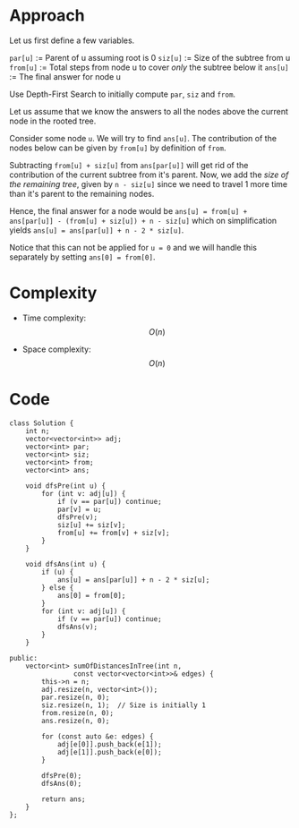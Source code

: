 # Approach
Let us first define a few variables.

`par[u]` := Parent of u assuming root is 0
`siz[u]` := Size of the subtree from u
`from[u]` := Total steps from node u to cover _only_ the subtree below it
`ans[u]` := The final answer for node u

Use Depth-First Search to initially compute `par`, `siz` and `from`.

Let us assume that we know the answers to all the nodes above the current node in the rooted tree.

Consider some node `u`. We will try to find `ans[u]`.
The contribution of the nodes below can be given by `from[u]` by definition of `from`.

Subtracting `from[u] + siz[u]` from `ans[par[u]]` will get rid of the contribution of the current subtree from it's parent.
Now, we add the _size of the remaining tree_, given by `n - siz[u]` since we need to travel 1 more time than it's parent to the remaining nodes.

Hence, the final answer for a node would be
`ans[u] = from[u] + ans[par[u]] - (from[u] + siz[u]) + n - siz[u]`
which on simplification yields
`ans[u] = ans[par[u]] + n - 2 * siz[u]`.

Notice that this can not be applied for `u = 0` and we will handle this separately by setting `ans[0] = from[0]`.


# Complexity
- Time complexity: $$O(n)$$

- Space complexity:  $$O(n)$$


# Code
```
class Solution {
    int n;
    vector<vector<int>> adj;
    vector<int> par;
    vector<int> siz;
    vector<int> from;
    vector<int> ans;

    void dfsPre(int u) {
        for (int v: adj[u]) {
            if (v == par[u]) continue;
            par[v] = u;
            dfsPre(v);
            siz[u] += siz[v];
            from[u] += from[v] + siz[v];
        }
    }

    void dfsAns(int u) {
        if (u) {
            ans[u] = ans[par[u]] + n - 2 * siz[u];
        } else {
            ans[0] = from[0];
        }
        for (int v: adj[u]) {
            if (v == par[u]) continue;
            dfsAns(v);
        }
    }

public:
    vector<int> sumOfDistancesInTree(int n, 
                const vector<vector<int>>& edges) {
        this->n = n;
        adj.resize(n, vector<int>());
        par.resize(n, 0);
        siz.resize(n, 1);  // Size is initially 1
        from.resize(n, 0);
        ans.resize(n, 0);

        for (const auto &e: edges) {
            adj[e[0]].push_back(e[1]);
            adj[e[1]].push_back(e[0]);
        }

        dfsPre(0);
        dfsAns(0);

        return ans;
    }
};
```